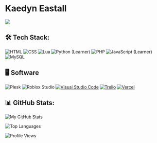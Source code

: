 # Kaedyn Eastall

![](https://dcbadge.limes.pink/api/shield/797985750054076437)

## 🛠️ Tech Stack:
![HTML](https://img.shields.io/badge/-HTML-333333?style=flat&logo=html5&logoColor=E34F26)
![CSS](https://img.shields.io/badge/-CSS-333333?style=flat&logo=css3&logoColor=1572B6)
![Lua](https://img.shields.io/badge/-Lua-333333?style=flat&logo=lua&logoColor=2C2D72)
![Python (Learner)](https://img.shields.io/badge/-Python-333333?style=flat&logo=python&logoColor=3776AB)
![PHP](https://img.shields.io/badge/-PHP-333333?style=flat&logo=php&logoColor=777BB4)
![JavaScript (Learner)](https://img.shields.io/badge/-JavaScript-333333?style=flat&logo=javascript&logoColor=F7DF1E)
![MySQL](https://img.shields.io/badge/-MySQL-333333?style=flat&logo=mysql&logoColor=4479A1)

## 🖥 Software
![Plesk](https://img.shields.io/badge/-Plesk-333333?style=flat&logo=plesk&logoColor=white)
![Roblox Studio](https://img.shields.io/badge/Roblox%20Studio-333333?style=flat&logo=roblox&logoColor=blue)
[![Visual Studio Code](https://custom-icon-badges.demolab.com/badge/Visual%20Studio%20Code-0078d7.svg?logo=vsc&logoColor=white)](#)
[![Trello](https://img.shields.io/badge/Trello-0052CC?logo=trello&logoColor=fff)](#)
[![Vercel](https://img.shields.io/badge/Vercel-%23000000.svg?logo=vercel&logoColor=white)](#)

## 📊 GitHub Stats:

![My GitHub Stats](https://github-readme-stats.vercel.app/api?username=LiterallyKaedyn&show_icons=true&hide_border=true&bg_color=0d1117&text_color=ffffff&icon_color=58a6ff&title_color=58a6ff)

![Top Languages](https://github-readme-stats.vercel.app/api/top-langs/?username=LiterallyKaedyn&layout=compact&hide_border=true&bg_color=0d1117&text_color=ffffff&title_color=#58a6ff)

![Profile Views](https://komarev.com/ghpvc/?username=LiterallyKaedyn&color=brightgreen&style=flat-square)
